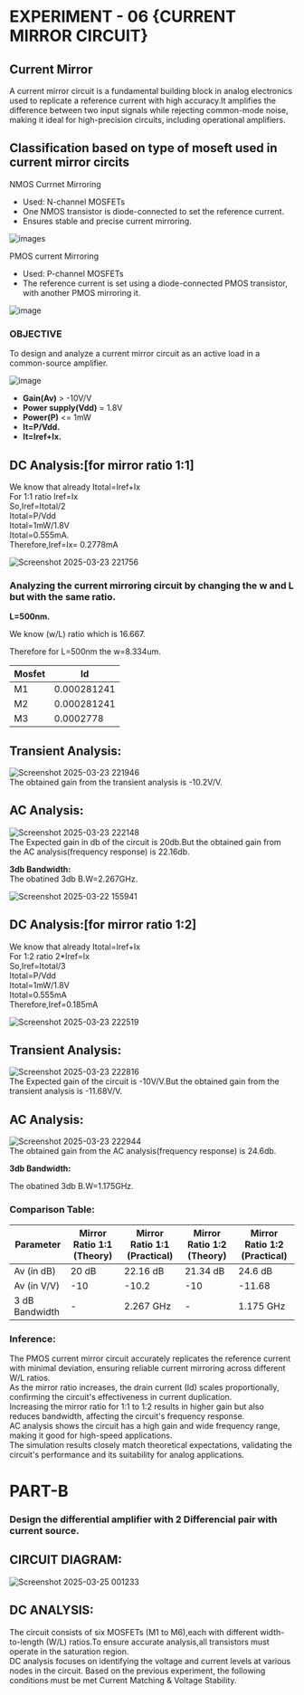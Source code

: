 # EXPERIMENT - 06 {CURRENT MIRROR CIRCUIT}  
## Current Mirror 
A current mirror circuit is a fundamental building block in analog electronics used to replicate a reference current with high accuracy.It amplifies the difference between two input signals while rejecting common-mode noise, making it ideal for high-precision circuits, including operational amplifiers.  

## Classification based on type of moseft used in current mirror circits  
NMOS Currnet Mirroring  
   - Used: N-channel MOSFETs  
   - One NMOS transistor is diode-connected  to set the reference current.  
   - Ensures stable and precise current mirroring.  

![images](https://github.com/user-attachments/assets/af301326-3b42-4a14-84d0-20c50c3e3bb4)  

PMOS current Mirroring
   - Used: P-channel MOSFETs
   - The reference current is set using a diode-connected PMOS transistor, with another PMOS mirroring it.

![image](https://github.com/user-attachments/assets/1a870006-1e99-448a-b5e7-c4ddd99f8417)

### OBJECTIVE
  To design and analyze a current mirror circuit as an active load in a common-source amplifier.  

  ![image](https://github.com/user-attachments/assets/d78da15e-9d51-4c8b-b3c1-73b958d48fff)  

  
  - **Gain(Av)** > -10V/V
  - **Power supply(Vdd)** = 1.8V
  - **Power(P)** <= 1mW
  - **It=P/Vdd.**
  - **It=Iref+Ix.**

## DC Analysis:[for mirror ratio 1:1]  

We know that already Itotal=Iref+Ix  
For 1:1 ratio Iref=Ix  
So,Iref=Itotal/2  
Itotal=P/Vdd  
Itotal=1mW/1.8V  
Itotal=0.555mA.  
Therefore,Iref=Ix= 0.2778mA  

![Screenshot 2025-03-23 221756](https://github.com/user-attachments/assets/21d81de3-4186-430e-95d5-fb614443a823)  

### Analyzing the current mirroring circuit by changing the w and L but with the same ratio.  

**L=500nm.**

We know (w/L) ratio which is 16.667.

Therefore for L=500nm the w=8.334um.

|  Mosfet   |      Id       |  
|-----------|---------------|
|  M1       |   0.000281241 |             
|  M2       |   0.000281241 |             
|  M3       |   0.0002778   |       

## Transient Analysis:  

![Screenshot 2025-03-23 221946](https://github.com/user-attachments/assets/be56f207-c1fc-464a-acc8-6445a1199073)  
The obtained gain from the transient analysis is -10.2V/V.  

## AC Analysis:

![Screenshot 2025-03-23 222148](https://github.com/user-attachments/assets/696c6eed-7d79-48c3-8b3b-5e54bd74f039)  
The Expected gain in db of the circuit is 20db.But the obtained gain from the AC analysis(frequency response) is 22.16db.  

**3db Bandwidth:**  
The obatined 3db B.W=2.267GHz.  


![Screenshot 2025-03-22 155941](https://github.com/user-attachments/assets/f162d225-40dd-4f49-b466-eae9243c31a6)  


## DC Analysis:[for mirror ratio 1:2]  

We know that already Itotal=Iref+Ix    
For 1:2 ratio 2*Iref=Ix  
So,Iref=Itotal/3  
Itotal=P/Vdd  
Itotal=1mW/1.8V  
Itotal=0.555mA    
Therefore,Iref=0.185mA  

![Screenshot 2025-03-23 222519](https://github.com/user-attachments/assets/4c45186d-81c5-4add-8565-c94b756087ce)  

## Transient Analysis:  

![Screenshot 2025-03-23 222816](https://github.com/user-attachments/assets/e4a79bdb-80de-40c9-9d7c-265384f2e129)  
The Expected gain of the circuit is -10V/V.But the obtained gain from the transient analysis is -11.68V/V.  

## AC Analysis:  

![Screenshot 2025-03-23 222944](https://github.com/user-attachments/assets/10d5cd69-e8bf-4f04-8c55-aabb55e1ec70)  
The obtained gain from the AC analysis(frequency response) is 24.6db.  


**3db Bandwidth:**

The obatined 3db B.W=1.175GHz.  

### **Comparison Table:**
| **Parameter** | **Mirror Ratio 1:1** (Theory) | **Mirror Ratio 1:1** (Practical) | **Mirror Ratio 1:2** (Theory) | **Mirror Ratio 1:2** (Practical) |
|---------------|-------------------------------|----------------------------------|-------------------------------|----------------------------------|
| Av (in dB)    |         20 dB                 |       22.16 dB                   |          21.34 dB             |           24.6 dB                |
| Av (in V/V)   |          -10                  |        -10.2                     |           -10                 |           -11.68                 |
| 3 dB Bandwidth|           -                   |       2.267 GHz                  |             -                 |           1.175 GHz              |  


### Inference:  

The PMOS current mirror circuit accurately replicates the reference current with minimal deviation, ensuring reliable current mirroring across different W/L 
ratios.  
As the mirror ratio increases, the drain current (Id) scales proportionally, confirming the circuit's effectiveness in current duplication.  
Increasing the mirror ratio for 1:1 to 1:2 results in higher gain but also reduces bandwidth, affecting the circuit's frequency response.  
AC analysis shows the circuit has a high gain and wide frequency range, making it good for high-speed applications.  
The simulation results closely match theoretical expectations, validating the circuit's performance and its suitability for analog applications.  



# PART-B  

### Design the differential amplifier with 2 Differencial pair with current source.  

## CIRCUIT DIAGRAM:

![Screenshot 2025-03-25 001233](https://github.com/user-attachments/assets/94fa6fc3-1b2d-4b55-8f7f-fd8cc10ad206)  

## DC ANALYSIS:  

The circuit consists of six MOSFETs (M1 to M6),each with different width-to-length (W/L) ratios.To ensure accurate analysis,all transistors must operate in the   saturation region.  
DC analysis focuses on identifying the voltage and current levels at various nodes in the circuit. Based on the previous experiment, the following conditions must be met Current Matching & Voltage Stability.


















    






  


